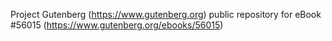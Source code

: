 Project Gutenberg (https://www.gutenberg.org) public repository for
eBook #56015 (https://www.gutenberg.org/ebooks/56015)
